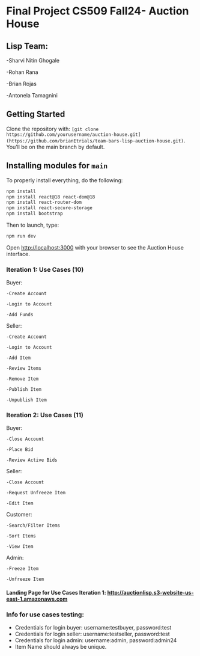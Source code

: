 # Final Project CS509 Fall24- Auction House

## Lisp Team: 
  -Sharvi Nitin Ghogale
  
  -Rohan Rana
  
  -Brian Rojas
  
  -Antonela Tamagnini

## Getting Started

Clone the repository with: `[git clone https://github.com/yourusername/auction-house.git](https://github.com/brianEtrials/team-bars-lisp-auction-house.git)`. You’ll be on the main branch by default.

## Installing modules for `main`

To properly install everything, do the following:

```bash
npm install
npm install react@18 react-dom@18
npm install react-router-dom
npm install react-secure-storage
npm install bootstrap
```

Then to launch, type:

```bash
npm run dev
```

Open [http://localhost:3000](http://localhost:3000) with your browser to see the Auction House interface.

### Iteration 1: Use Cases (10)

  Buyer:
  
    -Create Account

    -Login to Account

    -Add Funds

  Seller:
  
    -Create Account

    -Login to Account

    -Add Item

    -Review Items

    -Remove Item

    -Publish Item

    -Unpublish Item

### Iteration 2: Use Cases (11)

  Buyer:
  
    -Close Account

    -Place Bid

    -Review Active Bids

  Seller:
  
    -Close Account
    
    -Request Unfreeze Item
    
    -Edit Item

  Customer:
  
    -Search/Filter Items

    -Sort Items

    -View Item

  Admin:
  
    -Freeze Item

    -Unfreeze Item
    

#### Landing Page for Use Cases Iteration 1: http://auctionlisp.s3-website-us-east-1.amazonaws.com

### Info for use cases testing:

- Credentials for login buyer: username:testbuyer, password:test
- Credentials for login seller: username:testseller, password:test
- Credentials for login admin: username:admin, password:admin24
- Item Name should always be unique.
